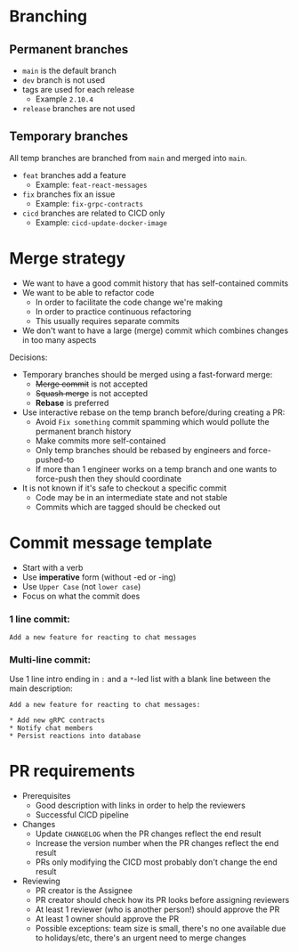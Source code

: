 # Branching

## Permanent branches

* `main` is the default branch
* `dev` branch is not used
* tags are used for each release
  - Example `2.10.4`
* `release` branches are not used

## Temporary branches

All temp branches are branched from `main` and merged into `main`.

* `feat` branches add a feature
  - Example: `feat-react-messages`
* `fix` branches fix an issue
  - Example: `fix-grpc-contracts`
* `cicd` branches are related to CICD only
  - Example: `cicd-update-docker-image`

# Merge strategy

* We want to have a good commit history that has self-contained commits
* We want to be able to refactor code
  - In order to facilitate the code change we're making
  - In order to practice continuous refactoring
  - This usually requires separate commits
* We don't want to have a large (merge) commit which combines changes in too many aspects

Decisions:

* Temporary branches should be merged using a fast-forward merge:
  - ~~Merge commit~~ is not accepted
  - ~~Squash merge~~ is not accepted
  - **Rebase** is preferred
* Use interactive rebase on the temp branch before/during creating a PR:
  - Avoid `Fix something` commit spamming which would pollute the permanent branch history
  - Make commits more self-contained
  - Only temp branches should be rebased by engineers and force-pushed-to
  - If more than 1 engineer works on a temp branch and one wants to force-push then they should coordinate
* It is not known if it's safe to checkout a specific commit
  - Code may be in an intermediate state and not stable
  - Commits which are tagged should be checked out

# Commit message template

* Start with a verb
* Use **imperative** form (without -ed or -ing)
* Use `Upper Case` (not `lower case`)
* Focus on what the commit does

### 1 line commit:

```text
Add a new feature for reacting to chat messages
```

### Multi-line commit:

Use 1 line intro ending in `:` and a `*`-led list with a blank line between the main description:

```text
Add a new feature for reacting to chat messages:

* Add new gRPC contracts
* Notify chat members
* Persist reactions into database
```

# PR requirements

* Prerequisites
  - Good description with links in order to help the reviewers
  - Successful CICD pipeline
* Changes
  - Update `CHANGELOG` when the PR changes reflect the end result
  - Increase the version number when the PR changes reflect the end result
  - PRs only modifying the CICD most probably don't change the end result
* Reviewing
  - PR creator is the Assignee
  - PR creator should check how its PR looks before assigning reviewers
  - At least 1 reviewer (who is another person!) should approve the PR
  - At least 1 owner should approve the PR
  - Possible exceptions: team size is small, there's no one available due to holidays/etc, there's an urgent need to merge changes
